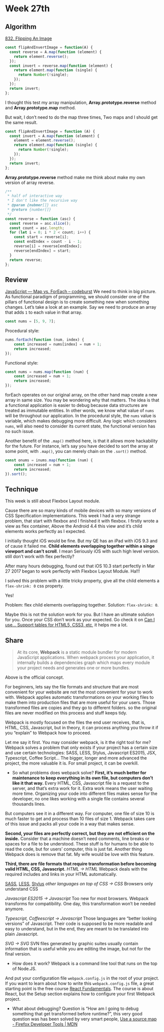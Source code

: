 # Week 27th
## Algorithm
[832. Flipping An Image](https://github.com/charleserious/leetcode/tree/master/JavaScript/Algorithms/FlippingAnImage)
```javascript
const flipAndInvertImage = function(A) {
  const reverse = A.map(function (element) {
    return element.reverse();
  });
  const invert = reverse.map(function (element) {
    return element.map(function (single) {
      return Number(!single);
    });
  });
  return invert;
};
```

I thought this test my array manipulation, **Array.prototype.reverse** method and **Array.prototype.map** method.

But wait, I don’t need to do the map three times, Two maps and I should get the same result.
```javascript
const flipAndInvertImage = function (A) {
  const invert = A.map(function (element) {
    element = element.reverse();
    return element.map(function (single) {
      return Number(!single);
    });
  });
  return invert;
};
``` 

 **Array.prototype.reverse** method make me think about make my own version of array reverse.
```javascript
/**
 * half of interactive way
 * I don't like the recursive way
 * @param {nubmer[]} asc
 * @return {number[]}
 */
const reverse = function (asc) {
  const reverse = asc.slice();
  const count = asc.length;
  for (let i = 0; i * 2 < count; i++) {
    const start = reverse[i];
    const endIndex = count - i - 1;
    reverse[i] = reverse[endIndex];
    reverse[endIndex] = start;
  }
  return reverse;
};
```


## Review
[JavaScript — Map vs. ForEach – codeburst](https://codeburst.io/javascript-map-vs-foreach-f38111822c0f)
We need to think in big picture.
As functional paradigm of programming, we should consider one of the pillars of functional design is to create something new when something changes. 
Let’s take a look at an example. Say we need to produce an array that adds `1` to each value in that array.
```javascript
const nums = [5, 9, 7];
```

Procedural style:
```javascript
nums.forEach(function (num, index) {
	const increased = nums[index] = num + 1;
	return increased;
});
```

Functional style:
```javascript
const nums = nums.map(function (num) {
	const increased = num + 1;
	return increased;
});
```

forEach operates on our original array, on the other hand map create a new array in same size. You may be wondering why that matters. The idea is that a functional application is easier to debug because data structures are treated as immutable entities. In other words, we know what value of `nums` will be throughout our application. In the procedural style, the `nums` value is variable, which makes debugging more difficult. Any logic which considers `nums`, will also need to consider its current state, the functional version has no such issue.

Another benefit of the `.map()` method here, is that it allows more hackability for the future. For instance, let’s say you have decided to sort the array at some point, with `.map()`, you can merely chain on the `.sort()` method.
```javascript
const onums = inums.map(function (num) {
	const increased = num + 1;
	return increased;
}).sort();
```

## Technique
This week is still about Flexbox Layout module.

Cause there are so many kinds of mobile devices with so many versions of  CSS Specification implementations. This week I had a very strange problem, that start with flexbox and I finished it with flexbox. I firstly wrote a view as flex container, Above the Android 4.4 this view and it’s child elements works perfectly as I expected.

I initially thought iOS would be fine. But my QE has an iPad with iOS 9.3 and of cause it failed me. **Child elements overlapping together within a singe viewport  and can’t scroll**. I mean Seriously iOS with such high level version. still don’t work with flex perfectly? 

After many hours debugging, found out that iOS 10.3 start perfectly in Mar 27 2017 began to work perfectly with Flexbox  Layout Module. Ha!!!

I solved this problem with a little tricky property, give all the child elements a `flex-shrink: 0` css property. 

Yes!

Problem: flex child elements overlapping together.
Solution:  `flex-shrink: 0`.

Maybe this is not the solution work for you. But I have an ultimate solution for you. Once your CSS don’t work as your expected. Go check it on [Can I use… Support tables for HTML5, CSS3, etc](https://caniuse.com), it helps me a lot.

## Share
> At its core, **Webpack** is a static module bundler for modern JavaScript applications. When webpack process your application, it internally builds a  dependencies graph which maps every module your project needs and generates one or more bundles.  

Above is the official concept.

For beginners, lets say the file formats and structure that are most convenient for your website are not the most convenient for your to work with. Webpack applies automatic transformations on your working files to make them into production files that are more useful for your users. Those transformed files are copies and they go to different folders. so the original files are never modified on this process and stuff keeps tidy.

Webpack is mostly focused on the files the end user receives, that is, HTML, CSS, Javascript, but in theory, it can process anything you throw it if you “explain” to Webpack how to proceed.

Let me say it first. You may consider webpack, is it the right tool for me? Webpack solves a problem that only exists if your project has a certain size and use certain technologies: SASS, LESS, Stylus, Javascript ES2015, JSX, Typescript, Coffee Script… The bigger, longer and more advanced the project, the more valuable it is. For small project, it can be overkill.

- So what problems does webpack solve?
**First, it’s much better for maintenance to keep everything in its own file, but computers don’t like it that way.** Every HTML, CSS, Javascript file is a request to the server, and that’s extra work for it. Extra work means the user waiting more time. Organizing your code into different files makes sense for the developer, no one likes working with a single file contains several thousands lines.

But computers see it in a different way. For computer, one file of size 10 is much faster to get and process than 10 files of size 1. Webpack takes care of this issue and packs all your code in a way that makes sense.

**Second, your files are perfectly correct, but they are not efficient on the inside.** Consider that a machine doesn’t need comments, line breaks or spaces for a file to be understood. These stuff is for humans to be able to read the code, but for users’ computer, this is just fat. Another thing Webpack does is remove that fat. My wife would be love with this feature.

**Third, there are file formats that require transformation before becoming valid HTML, CSS, Javascript.**
*HTML -> HTML*
Webpack deals with the required includes and links in your HTML automatically.

[SASS](https://sass-lang.com), [LESS](http://lesscss.org), [Stylus](http://stylus-lang.com) *other languages on top of CSS -> CSS*
Browsers only understand CSS

*Javascript ES2015 -> Javascript*
Too new for most browsers. Webpack transforms for compatibility. One day, this transformation won’t be needed anymore.

*Typescript, Coffeescript -> Javascript*
Those languages are “better looking versions” of Javascript. Their code is supposed to be more readable and easy to understand, but in the end, they are meant to be translated into plain Javascript.

*SVG -> SVG*
SVN files generated by graphic suites usually contain information that is useful while you are editing the image, but not for the final version.

- How does it work?
Webpack is a command line tool that runs on the top of Node.JS.

And put your configuration file `webpack.config.js`  in the root of your project. If you want to learn about how to write this `webpack.config.js` file, a great starting point is the free course [React Fundamentals](https://tylermcginnis.com/courses/react-fundamentals/). The course is about React, but the Setup section explains how to configure your first Webpack project.

- What about debugging?
Question is “How am I going to debug something that get transformed before runtime?”, this very good question was has been solved by very smart people, [Use a source map - Firefox Developer Tools | MDN](https://developer.mozilla.org/en-US/docs/Tools/Debugger/How_to/Use_a_source_map)
